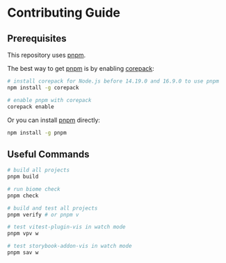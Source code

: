 # Contributing Guide

## Prerequisites

This repository uses [pnpm].

The best way to get [pnpm] is by enabling [corepack]:

```sh
# install corepack for Node.js before 14.19.0 and 16.9.0 to use pnpm
npm install -g corepack

# enable pnpm with corepack
corepack enable
```

Or you can install [pnpm] directly:

```sh
npm install -g pnpm
```

## Useful Commands

```sh
# build all projects
pnpm build

# run biome check
pnpm check

# build and test all projects
pnpm verify # or pnpm v

# test vitest-plugin-vis in watch mode
pnpm vpv w

# test storybook-addon-vis in watch mode
pnpm sav w
```

[corepack]: https://nodejs.org/api/corepack.html
[pnpm]: https://pnpm.io/
